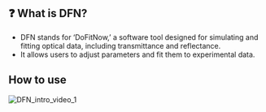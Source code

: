 ## ❓ What is DFN?   
- DFN stands for ‘DoFitNow,’ a software tool designed for simulating and fitting optical data, including transmittance and reflectance.
- It allows users to adjust parameters and fit them to experimental data.


## How to use
![DFN_intro_video_1](https://github.com/user-attachments/assets/32e6a531-87d8-49f9-b638-24fa5a0e278b)

